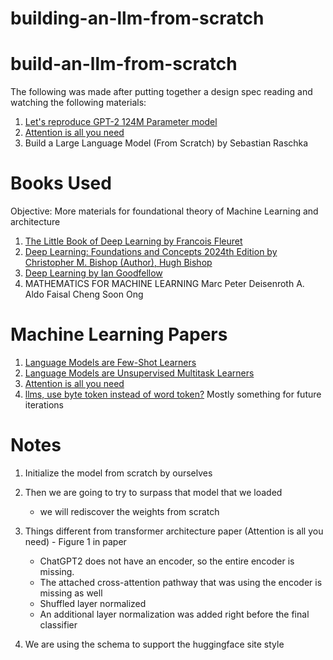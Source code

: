 # building-an-llm-from-scratch
# build-an-llm-from-scratch

The following was made after putting together a design spec reading and watching
the following materials:

1. [Let's reproduce GPT-2 124M Parameter model](https://www.youtube.com/watch?v=l8pRSuU81PU)
2. [Attention is all you need](https://arxiv.org/abs/1706.03762)
3. Build a Large Language Model (From Scratch) by Sebastian Raschka 

# Books Used 
Objective: More materials for foundational theory of Machine Learning and architecture

1. [The Little Book of Deep Learning by Francois Fleuret](https://fleuret.org/public/lbdl.pdf)
2. [Deep Learning: Foundations and Concepts 2024th Edition by Christopher M. Bishop (Author), Hugh Bishop](https://www.amazon.com/Deep-Learning-Foundations-Christopher-Bishop/dp/3031454677/ref=sr_1_1?crid=USGK1878YYVE)
3. [Deep Learning by Ian Goodfellow](https://www.deeplearningbook.org/)
4. MATHEMATICS FOR MACHINE LEARNING Marc Peter Deisenroth A. Aldo Faisal Cheng Soon Ong

# Machine Learning Papers

1. [Language Models are Few-Shot Learners](https://arxiv.org/abs/2005.14165)
2. [Language Models are Unsupervised Multitask Learners](https://web.archive.org/web/20250105120712/https://cdn.openai.com/better-language-models/language_models_are_unsupervised_multitask_learners.pdf)
3. [Attention is all you need](https://arxiv.org/abs/1706.03762)
4. [llms, use byte token instead of word token?](https://arxiv.org/abs/2412.09871) Mostly something for future iterations

# Notes

1. Initialize the model from scratch by ourselves

2. Then we are going to try to surpass that model that we loaded
    - we will rediscover the weights from scratch

3. Things different from transformer architecture paper (Attention is all you need) - Figure 1 in paper
    - ChatGPT2 does not have an encoder, so the entire encoder is missing.
    - The attached cross-attention pathway that was using the encoder is missing as well
    - Shuffled layer normalized
    - An additional layer normalization was added right before the final classifier

4. We are using the schema to support the huggingface site style 